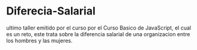 # Diferecia-Salarial
ultimo taller emitido por el curso por el Curso Basico de JavaScript, el cual es un reto, este trata sobre la diferencia salarial de una organizacion entre los hombres y las mujeres.
